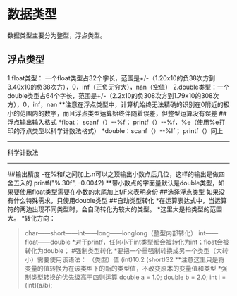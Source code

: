 # 数据类型
数据类型主要分为整型，浮点类型。
## 浮点类型
1.float类型： 一个float类型占32个字长，范围是+/-（1.20x10的负38次方到3.40x10的负38次方），0，inf（正负无穷大），nan（空值）
2.double类型：一个double类型占64个字长，范围是+/-（2.2x10的负308次方到1.79x10的308次方），0，inf，nan
**注意在浮点类型中，计算机始终无法精确的识别在0附近的极小的范围内的数字，而且浮点类型运算始终伴随着误差，但整型运算没有误差
##浮点输出输入格式
*float： scanf（）--%f；  printf（）--%f，%e（使用%e打印的浮点类型以科学计数法格式）
*double：scanf（）--%lf； printf（）同上
***
科学计数法
***
##输出精度
-在%和f之间加上.n可以之顶输出小数点后几位，这样的输出是做四舍五入的
  printf("%.30f", -0.0042)
**带小数点的字面量默认是double类型，如果要使用float类型需要在小数的末尾加上f/F来表明身份
##选择浮点类型
如果没有什么特殊需求，只使用double类型
##自动类型转化
*在运算表达式中，当运算符的两边出现不同类型时，会自动转化为较大的类型。
*这里大是指类型的范围大。
*转化方向：
>char——short——int——long——longlong（整型内部转化）
>int——float——double
*对于printf，任何小于int类型都会被转化为int；float会被转化为double；
#强制类型转化
*要把一个量强制转换成另一个类型（大转小）需要使用该语法：  （类型）值
  (int)10.2
  (short)32
**注意这里只是将变量的值转换为在该类型下的新的类型值，不改变原本的变量值和类型
*强制类型转换的优先级高于四则运算
  double a = 1.0;
  double b = 2.0;
  int i = (int)(a/b);










